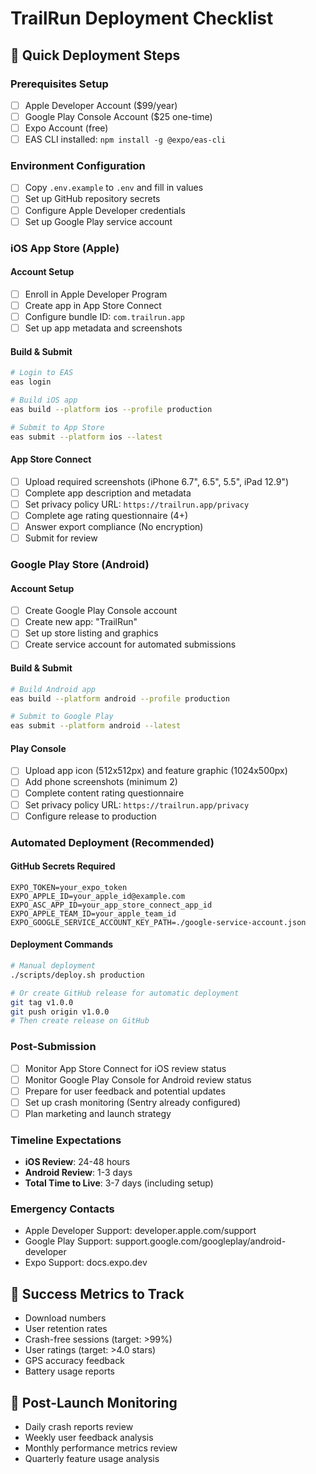 # TrailRun Deployment Checklist

## 🚀 Quick Deployment Steps

### Prerequisites Setup
- [ ] Apple Developer Account ($99/year)
- [ ] Google Play Console Account ($25 one-time)
- [ ] Expo Account (free)
- [ ] EAS CLI installed: `npm install -g @expo/eas-cli`

### Environment Configuration
- [ ] Copy `.env.example` to `.env` and fill in values
- [ ] Set up GitHub repository secrets
- [ ] Configure Apple Developer credentials
- [ ] Set up Google Play service account

### iOS App Store (Apple)

#### Account Setup
- [ ] Enroll in Apple Developer Program
- [ ] Create app in App Store Connect
- [ ] Configure bundle ID: `com.trailrun.app`
- [ ] Set up app metadata and screenshots

#### Build & Submit
```bash
# Login to EAS
eas login

# Build iOS app
eas build --platform ios --profile production

# Submit to App Store
eas submit --platform ios --latest
```

#### App Store Connect
- [ ] Upload required screenshots (iPhone 6.7", 6.5", 5.5", iPad 12.9")
- [ ] Complete app description and metadata
- [ ] Set privacy policy URL: `https://trailrun.app/privacy`
- [ ] Complete age rating questionnaire (4+)
- [ ] Answer export compliance (No encryption)
- [ ] Submit for review

### Google Play Store (Android)

#### Account Setup
- [ ] Create Google Play Console account
- [ ] Create new app: "TrailRun"
- [ ] Set up store listing and graphics
- [ ] Create service account for automated submissions

#### Build & Submit
```bash
# Build Android app
eas build --platform android --profile production

# Submit to Google Play
eas submit --platform android --latest
```

#### Play Console
- [ ] Upload app icon (512x512px) and feature graphic (1024x500px)
- [ ] Add phone screenshots (minimum 2)
- [ ] Complete content rating questionnaire
- [ ] Set privacy policy URL: `https://trailrun.app/privacy`
- [ ] Configure release to production

### Automated Deployment (Recommended)

#### GitHub Secrets Required
```
EXPO_TOKEN=your_expo_token
EXPO_APPLE_ID=your_apple_id@example.com
EXPO_ASC_APP_ID=your_app_store_connect_app_id
EXPO_APPLE_TEAM_ID=your_apple_team_id
EXPO_GOOGLE_SERVICE_ACCOUNT_KEY_PATH=./google-service-account.json
```

#### Deployment Commands
```bash
# Manual deployment
./scripts/deploy.sh production

# Or create GitHub release for automatic deployment
git tag v1.0.0
git push origin v1.0.0
# Then create release on GitHub
```

### Post-Submission
- [ ] Monitor App Store Connect for iOS review status
- [ ] Monitor Google Play Console for Android review status
- [ ] Prepare for user feedback and potential updates
- [ ] Set up crash monitoring (Sentry already configured)
- [ ] Plan marketing and launch strategy

### Timeline Expectations
- **iOS Review**: 24-48 hours
- **Android Review**: 1-3 days
- **Total Time to Live**: 3-7 days (including setup)

### Emergency Contacts
- Apple Developer Support: developer.apple.com/support
- Google Play Support: support.google.com/googleplay/android-developer
- Expo Support: docs.expo.dev

## 🎯 Success Metrics to Track
- Download numbers
- User retention rates
- Crash-free sessions (target: >99%)
- User ratings (target: >4.0 stars)
- GPS accuracy feedback
- Battery usage reports

## 📱 Post-Launch Monitoring
- Daily crash reports review
- Weekly user feedback analysis
- Monthly performance metrics review
- Quarterly feature usage analysis